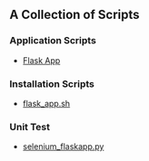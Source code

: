 ## A Collection of Scripts

### Application Scripts
- [Flask App](https://github.com/hadriane/scripts/tree/master/app/flask)

### Installation Scripts
- [flask_app.sh](https://github.com/hadriane/scripts/blob/master/installation/flask_app.sh)

### Unit Test
- [selenium_flaskapp.py](https://github.com/hadriane/scripts/blob/master/installation/flask_app.sh)

